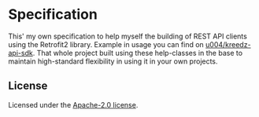 [kreedz-api-sdk]: https://github.com/u004/kreedz-api-sdk

# Specification
This' my own specification to help myself the building
of REST API clients using the Retrofit2 library.
Example in usage you can find on [u004/kreedz-api-sdk][kreedz-api-sdk].
That whole project built using these help-classes in the base
to maintain high-standard flexibility in using it in your own projects.

## License
Licensed under the [Apache-2.0 license](LICENSE).
